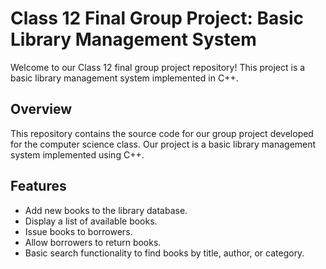 # Class 12 Final Group Project: Basic Library Management System

Welcome to our Class 12 final group project repository! This project is a basic library management system implemented in C++.

## Overview
This repository contains the source code for our group project developed for the computer science class. Our project is a basic library management system implemented using C++.

## Features
- Add new books to the library database.
- Display a list of available books.
- Issue books to borrowers.
- Allow borrowers to return books.
- Basic search functionality to find books by title, author, or category.
